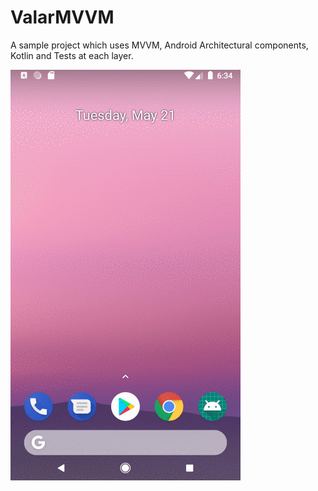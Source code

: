 # ValarMVVM

A sample project which uses MVVM, Android Architectural components, Kotlin and Tests at each layer. 

![Preview](preview.gif)

